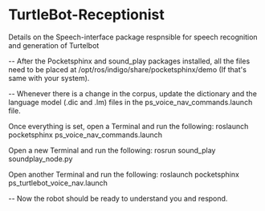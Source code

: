 # TurtleBot-Receptionist
Details on the Speech-interface package respnsible for speech recognition and generation of Turtelbot

-- After the Pocketsphinx and sound_play packages installed, all the files need to be placed at /opt/ros/indigo/share/pocketsphinx/demo (If that's same with your system).

-- Whenever there is a change in the corpus, update the dictionary and the language model (.dic and .lm) files in the            ps_voice_nav_commands.launch file.

Once everything is set, open a Terminal and run the following:
    roslaunch pocketsphinx ps_voice_nav_commands.launch 
    
Open a new Terminal and run the following:
    rosrun sound_play soundplay_node.py

Open another Terminal and run the following:
    roslaunch pocketsphinx ps_turtlebot_voice_nav.launch
    
-- Now the robot should be ready to understand you and respond. 
